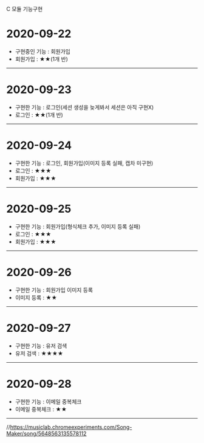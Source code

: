 C 모듈 기능구현

# 2020-09-22
- 구현중인 기능 : 회원가입
- 회원가입 : ★★(1개 반)

<hr/>

# 2020-09-23
- 구현한 기능 : 로그인(세션 생성을 늦게봐서 세션은 아직 구현X)
- 로그인 : ★★(1개 반)

<hr/>

# 2020-09-24
- 구현한 기능 : 로그인, 회원가입(이미지 등록 실패, 캡차 미구현)
- 로그인 : ★★★
- 회원가입 : ★★★

<hr/>

# 2020-09-25
- 구현한 기능 : 회원가입(형식체크 추가, 이미지 등록 실패)
- 로그인 : ★★★
- 회원가입 : ★★★

<hr/>

# 2020-09-26
- 구현한 기능 : 회원가입 이미지 등록
- 이미지 등록 : ★★

<hr/>

# 2020-09-27
- 구현한 기능 : 유저 검색
- 유저 검색 : ★★★★

<hr/>

# 2020-09-28
- 구현한 기능 : 이메일 중복체크
- 이메일 중복체크 : ★★ 

<hr/>

//https://musiclab.chromeexperiments.com/Song-Maker/song/5648563135578112